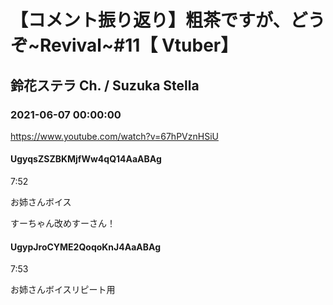 # 【コメント振り返り】粗茶ですが、どうぞ~Revival~#11【 Vtuber】

## 鈴花ステラ Ch. / Suzuka Stella

### 2021-06-07 00:00:00

https://www.youtube.com/watch?v=67hPVznHSiU

#### UgyqsZSZBKMjfWw4qQ14AaABAg

7:52

お姉さんボイス

すーちゃん改めすーさん！



#### UgypJroCYME2QoqoKnJ4AaABAg

7:53 

お姉さんボイスリピート用

